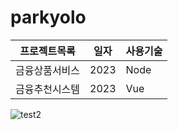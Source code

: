 # parkyolo
 
프로젝트목록 | 일자 | 사용기술
------------|------|-------|
금융상품서비스 | 2023 | Node 
금융추천시스템 | 2023 | Vue


![test2](https://user-images.githubusercontent.com/39394642/235043138-fc65d928-6411-4ee4-96d2-2a2b2b98d9d3.png)
